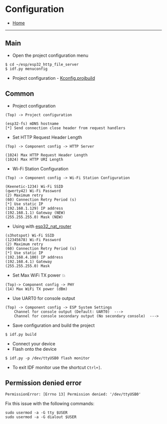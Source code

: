 # Configuration

- [Home](../README.md)

---
## Main
- Open the project configuration menu
```
$ cd ~/esp/esp32_http_file_server
$ idf.py menuconfig
```
- Project configuration - [Kconfig.projbuild](../main/Kconfig.projbuild)

## Common

- Project configuration
```
(Top) -> Project configuration

(esp32-fs) mDNS hostname
[*] Send connection close header from request handlers
```
- Set HTTP Request Header Length
```
(Top) -> Component config -> HTTP Server

(1024) Max HTTP Request Header Length
(1024) Max HTTP URI Length
```
- Wi-Fi Station Configuration
```
(Top) -> Component config -> Wi-Fi Station Configuration

(Keenetic-1234) Wi-Fi SSID
(qwerty42) Wi-Fi Password
(2) Maximum retry
(60) Connection Retry Period (s)
[*] Use static IP
(192.168.1.129) IP address
(192.168.1.1) Gateway (NEW)
(255.255.255.0) Mask (NEW)
```
- Using with [esp32_nat_router](https://github.com/akhud78/esp32_nat_router)
```
(s3hotspot) Wi-Fi SSID
(12345678) Wi-Fi Password
(2) Maximum retry
(60) Connection Retry Period (s)
[*] Use static IP
(192.168.4.100) IP address
(192.168.4.1) Gateway
(255.255.255.0) Mask
```
- Set Max WiFi TX power :boom:
```
(Top)-> Component config -> PHY
(14) Max WiFi TX power (dBm)
```
- Use UART0 for console output
```
(Top) -> Component config -> ESP System Settings
    Channel for console output (Default: UART0)  --->
    Channel for console secondary output (No secondary console)  --->
```
- Save configuration and build the project
```
$ idf.py build
```
- Connect your device
- Flash onto the device
```
$ idf.py -p /dev/ttyUSB0 flash monitor
```
- To exit IDF monitor use the shortcut `Ctrl+]`.

## Permission denied error
```
PermissionError: [Errno 13] Permission denied: '/dev/ttyUSB0'
```
Fix this issue with the following commands:
```
sudo usermod -a -G tty $USER
sudo usermod -a -G dialout $USER
```